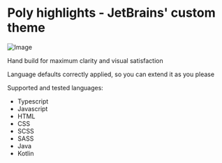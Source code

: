# Poly highlights - JetBrains' custom  theme


![Image](https://github.com/Polyterative/Poly-highlights-JetBrains-theme/blob/master/Examples/Java_1.png)

Hand build for maximum clarity and visual satisfaction

Language defaults correctly applied, so you can extend it as you please

Supported and tested languages:

- Typescript
- Javascript
- HTML
- CSS
- SCSS
- SASS
- Java
- Kotlin
